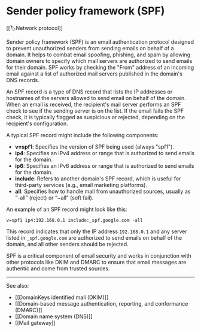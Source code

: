 
# Sender policy framework (SPF)

[[🏷️Network protocol]]

Sender policy framework (SPF) is an email authentication protocol designed to prevent unauthorized senders from sending emails on behalf of a domain. It helps to combat email spoofing, phishing, and spam by allowing domain owners to specify which mail servers are authorized to send emails for their domain. SPF works by checking the "From" address of an incoming email against a list of authorized mail servers published in the domain's DNS records.

An SPF record is a type of DNS record that lists the IP addresses or hostnames of the servers allowed to send email on behalf of the domain. When an email is received, the recipient's mail server performs an SPF check to see if the sending server is on the list. If the email fails the SPF check, it is typically flagged as suspicious or rejected, depending on the recipient's configuration.

A typical SPF record might include the following components:

- **v=spf1**: Specifies the version of SPF being used (always "spf1").
- **ip4**: Specifies an IPv4 address or range that is authorized to send emails for the domain.
- **ip6**: Specifies an IPv6 address or range that is authorized to send emails for the domain.
- **include**: Refers to another domain's SPF record, which is useful for third-party services (e.g., email marketing platforms).
- **all**: Specifies how to handle mail from unauthorized sources, usually as “-all” (reject) or “~all” (soft fail).

An example of an SPF record might look like this:

`v=spf1 ip4:192.168.0.1 include:_spf.google.com -all`

This record indicates that only the IP address `192.168.0.1` and any server listed in `_spf.google.com` are authorized to send emails on behalf of the domain, and all other senders should be rejected.

SPF is a critical component of email security and works in conjunction with other protocols like DKIM and DMARC to ensure that email messages are authentic and come from trusted sources.

---

See also:

- [[DomainKeys identified mail (DKIM)]]
- [[Domain-based message authentication, reporting, and conformance (DMARC)]]
- [[Domain name system (DNS)]]
- [[Mail gateway]]